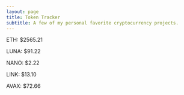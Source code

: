```yaml
---
layout: page
title: Token Tracker
subtitle: A few of my personal favorite cryptocurrency projects.
---
```


<!--BEGINCRYPTOINPUT-->
ETH: $2565.21

LUNA: $91.22

NANO: $2.22

LINK: $13.10

AVAX: $72.66

<!--ENDCRYPTOINPUT-->
